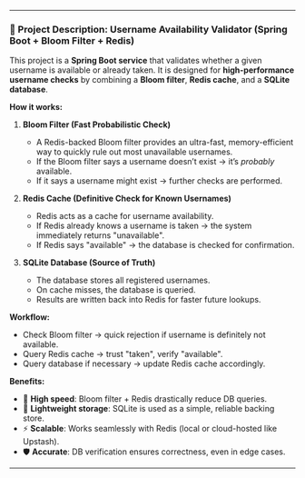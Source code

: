 
---

### 📌 Project Description: Username Availability Validator (Spring Boot + Bloom Filter + Redis)

This project is a **Spring Boot service** that validates whether a given username is available or already taken. It is designed for **high-performance username checks** by combining a **Bloom filter**, **Redis cache**, and a **SQLite database**.

**How it works:**

1. **Bloom Filter (Fast Probabilistic Check)**

    * A Redis-backed Bloom filter provides an ultra-fast, memory-efficient way to quickly rule out most unavailable usernames.
    * If the Bloom filter says a username doesn’t exist → it’s *probably* available.
    * If it says a username might exist → further checks are performed.

2. **Redis Cache (Definitive Check for Known Usernames)**

    * Redis acts as a cache for username availability.
    * If Redis already knows a username is taken → the system immediately returns "unavailable".
    * If Redis says "available" → the database is checked for confirmation.

3. **SQLite Database (Source of Truth)**

    * The database stores all registered usernames.
    * On cache misses, the database is queried.
    * Results are written back into Redis for faster future lookups.

**Workflow:**

* Check Bloom filter → quick rejection if username is definitely not available.
* Query Redis cache → trust "taken", verify "available".
* Query database if necessary → update Redis cache accordingly.

**Benefits:**

* 🚀 **High speed**: Bloom filter + Redis drastically reduce DB queries.
* 💾 **Lightweight storage**: SQLite is used as a simple, reliable backing store.
* ⚡ **Scalable**: Works seamlessly with Redis (local or cloud-hosted like Upstash).
* 🛡️ **Accurate**: DB verification ensures correctness, even in edge cases.

---
